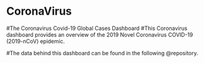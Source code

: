 # CoronaVirus

#The Coronavirus Covid-19 Global Cases Dashboard
#This Coronavirus dashboard provides an overview of the 2019 Novel Coronavirus COVID-19 (2019-nCoV) epidemic. 

#The data behind this dashboard can be found in the following @repository.
